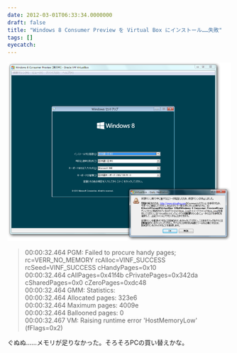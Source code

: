 ```yaml
---
date: 2012-03-01T06:33:34.0000000
draft: false
title: "Windows 8 Consumer Preview を Virtual Box にインストール……失敗"
tags: []
eyecatch: 
---
```

<p><img src="20120301063201.png" alt="f:id:daruyanagi:20120301063201p:plain" title="f:id:daruyanagi:20120301063201p:plain" class="hatena-fotolife"></p>

<blockquote>
<p>00:00:32.464 PGM: Failed to procure handy pages; rc=VERR_NO_MEMORY rcAlloc=VINF_SUCCESS rcSeed=VINF_SUCCESS cHandyPages=0x10<br />
00:00:32.464      cAllPages=0x41f4b cPrivatePages=0x342da cSharedPages=0x0 cZeroPages=0xdc48<br />
00:00:32.464 GMM: Statistics:<br />
00:00:32.464      Allocated pages: 323e6<br />
00:00:32.464      Maximum   pages: 4009e<br />
00:00:32.464      Ballooned pages: 0<br />
00:00:32.467 VM: Raising runtime error 'HostMemoryLow' (fFlags=0x2)</p>

</blockquote>
<p>ぐぬぬ……メモリが足りなかった。そろそろPCの買い替えかな。</p>
